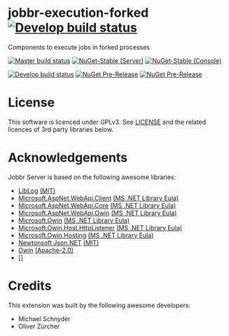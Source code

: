 # jobbr-execution-forked [![Develop build status][execution-forked-badge-build-develop]][execution-forked-link-build]
Components to execute jobs in forked processes

[![Master build status][execution-forked-badge-build-master]][execution-forked-link-build] 
[![NuGet-Stable (Server)][execution-forked-server-badge-nuget]][execution-forked-server-link-nuget]
[![NuGet-Stable (Console)][execution-forked-console-badge-nuget]][execution-forked-console-link-nuget] 

[![Develop build status][execution-forked-badge-build-develop]][execution-forked-link-build] 
[![NuGet Pre-Release][execution-forked-server-badge-nuget-pre]][execution-forked-server-link-nuget] 
[![NuGet Pre-Release][execution-forked-console-badge-nuget-pre]][execution-forked-console-link-nuget] 

# License
This software is licenced under GPLv3. See [LICENSE](LICENSE) and the related licences of 3rd party libraries below.



# Acknowledgements
Jobbr Server is based on the following awesome libraries:
* [LibLog](https://github.com/damianh/LibLog) [(MIT)](https://github.com/damianh/LibLog/blob/master/licence.txt)
* [Microsoft.AspNet.WebApi.Client](https://www.asp.net/web-api) [(MS .NET Library Eula)](https://www.microsoft.com/web/webpi/eula/net_library_eula_enu.htm)
* [Microsoft.AspNet.WebApi.Core](https://www.asp.net/web-api) [(MS .NET Library Eula)](https://www.microsoft.com/web/webpi/eula/net_library_eula_enu.htm)
* [Microsoft.AspNet.WebApi.Owin](https://www.asp.net/web-api) [(MS .NET Library Eula)](https://www.microsoft.com/web/webpi/eula/net_library_eula_enu.htm)
* [Microsoft.Owin](https://github.com/aspnet/AspNetKatana/) [(MS .NET Library Eula)](https://www.microsoft.com/web/webpi/eula/net_library_eula_enu.htm)
* [Microsoft.Owin.Host.HttpListener](https://github.com/aspnet/AspNetKatana/) [(MS .NET Library Eula)](https://www.microsoft.com/web/webpi/eula/net_library_eula_enu.htm)
* [Microsoft.Owin.Hosting](https://github.com/aspnet/AspNetKatana/) [(MS .NET Library Eula)](https://www.microsoft.com/web/webpi/eula/net_library_eula_enu.htm) 
* [Newtonsoft Json.NET](https://github.com/JamesNK/Newtonsoft.Json) [(MIT)](https://github.com/JamesNK/Newtonsoft.Json/blob/master/LICENSE.md)
* [Owin](https://github.com/owin-contrib/owin-hosting) [(Apache-2.0)](https://github.com/owin-contrib/owin-hosting/blob/master/LICENSE.txt)
* []
# Credits
This extension was built by the following awesome developers:
* Michael Schnyder
* Oliver Zürcher

[execution-forked-link-build]:                  https://ci.appveyor.com/project/Jobbr/jobbr-execution-forked         
[execution-forked-server-link-nuget]:           https://www.nuget.org/packages/Jobbr.Execution.Forked
[execution-forked-console-link-nuget]:          https://www.nuget.org/packages/Jobbr.Runtime.Console

[execution-forked-badge-build-develop]:         https://img.shields.io/appveyor/ci/Jobbr/jobbr-execution-forked/develop.svg?label=develop
[execution-forked-badge-build-master]:          https://img.shields.io/appveyor/ci/Jobbr/jobbr-execution-forked/master.svg?label=master
[execution-forked-server-badge-nuget]:          https://img.shields.io/nuget/v/Jobbr.Execution.Forked.svg?label=NuGet%20stable%20%28Extension%29
[execution-forked-server-badge-nuget-pre]:      https://img.shields.io/nuget/vpre/Jobbr.Execution.Forked.svg?label=NuGet%20pre%20%28Extension%29
[execution-forked-console-badge-nuget]:         https://img.shields.io/nuget/v/Jobbr.Runtime.Console.svg?label=NuGet%20stable%20%28Console%29
[execution-forked-console-badge-nuget-pre]:     https://img.shields.io/nuget/vpre/Jobbr.Runtime.Console.svg?label=NuGet%20pre%20%28Console%29